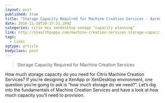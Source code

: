 ```yaml
---
layout: post 
published: true 
title: "Storage Capacity Required for Machine Creation Services - Aaron Parker" 
date: 2016-11-10T20:37:21.299Z
categories: cirix mcs xendesktop xenapp "capacity planning"
link: http://stealthpuppy.com/machine-creation-services-storage-capacity/ 
tags:
  - links
ogtype: article 
bodyclass: post 
---
```


> Storage Capacity Required for Machine Creation Services


How much storage capacity do you need for Citrix Machine Creation Services? If you’re designing a XenApp or XenDesktop environment, one question you’re going to ask is “how much storage do we need?”. Let’s dig into the fundamentals of Machine Creation Services and have a look at how much capacity you’ll need to provision.
